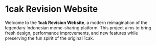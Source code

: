 # 1cak Revision Website

Welcome to the **1cak Revision Website**, a modern reimagination of the legendary Indonesian meme-sharing platform. This project aims to bring fresh design, performance improvements, and new features while preserving the fun spirit of the original 1cak.
